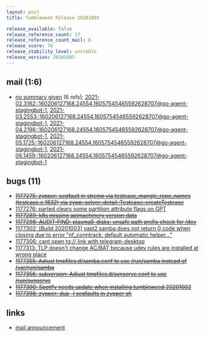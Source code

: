 ```yaml
---
layout: post
title: Tumbleweed Release 20201005

release_available: false
release_reference_count: 17
release_reference_count_mail: 6
release_score: 70
release_stability_level: unstable
release_version: 20201005
---
```


## mail (1:6)

- [no summary given](https://lists.opensuse.org/archives/list/factory@lists.opensuse.org/thread/7DEWSZT2KQHCG36GJ3B6BTBMSYWGESDW) (6 refs); [2021-02.3162::<160206127168.24554.16057545465592628707@go-agent-stagingbot-1>](https://lists.opensuse.org/archives/list/factory@lists.opensuse.org/thread/7DEWSZT2KQHCG36GJ3B6BTBMSYWGESDW), [2021-03.2553::<160206127168.24554.16057545465592628707@go-agent-stagingbot-1>](https://lists.opensuse.org/archives/list/factory@lists.opensuse.org/thread/7DEWSZT2KQHCG36GJ3B6BTBMSYWGESDW), [2021-04.2196::<160206127168.24554.16057545465592628707@go-agent-stagingbot-1>](https://lists.opensuse.org/archives/list/factory@lists.opensuse.org/thread/7DEWSZT2KQHCG36GJ3B6BTBMSYWGESDW), [2021-05.1725::<160206127168.24554.16057545465592628707@go-agent-stagingbot-1>](https://lists.opensuse.org/archives/list/factory@lists.opensuse.org/thread/7DEWSZT2KQHCG36GJ3B6BTBMSYWGESDW), [2021-06.1459::<160206127168.24554.16057545465592628707@go-agent-stagingbot-1>](https://lists.opensuse.org/archives/list/factory@lists.opensuse.org/thread/7DEWSZT2KQHCG36GJ3B6BTBMSYWGESDW)

## bugs (11)

<!--more-->

- ~~[1177275: zypper: segfault in strcmp via testcase_mangle_repo_names (testcase.c:1832) via zypp::solver::detail::Testcase::createTestcase](https://bugzilla.opensuse.org/show_bug.cgi?id=1177275)~~
- [1177276: parted clears some partition attribute flags on GPT](https://bugzilla.opensuse.org/show_bug.cgi?id=1177276)
- ~~[1177289: k8s missing apimachinery version data](https://bugzilla.opensuse.org/show_bug.cgi?id=1177289)~~
- ~~[1177298: AUDIT-FIND: plasma5-disks: unsafe path prefix check for /dev](https://bugzilla.opensuse.org/show_bug.cgi?id=1177298)~~
- [1177302: \[Build 20201003\] yast2 samba does not return 0 code when closing due to error "nf_conntrack: default automatic helper..."](https://bugzilla.opensuse.org/show_bug.cgi?id=1177302)
- [1177306: cant open tg:// link with telegram-desktop](https://bugzilla.opensuse.org/show_bug.cgi?id=1177306)
- [1177313: TLP doesn't change AC/BAT because udev rules are installed at wrong place](https://bugzilla.opensuse.org/show_bug.cgi?id=1177313)
- ~~[1177355: Adjust tmpfiles.d/samba.conf to use /run/samba instead of /var/run/samba](https://bugzilla.opensuse.org/show_bug.cgi?id=1177355)~~
- ~~[1177356: subversion: Adjust tmpfiles.d/svnserve.conf to use /run/svnserve](https://bugzilla.opensuse.org/show_bug.cgi?id=1177356)~~
- ~~[1177390: Spotify needs update when installing tumbleweed 20201002](https://bugzilla.opensuse.org/show_bug.cgi?id=1177390)~~
- ~~[1177398: zypper: dup -l segfaults in zypper sh](https://bugzilla.opensuse.org/show_bug.cgi?id=1177398)~~



## links

- [mail announcement](https://lists.opensuse.org/archives/list/factory@lists.opensuse.org/thread/7DEWSZT2KQHCG36GJ3B6BTBMSYWGESDW)
